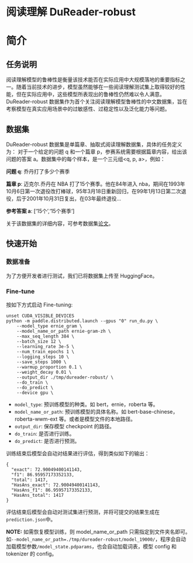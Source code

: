 # 阅读理解 DuReader-robust

# 简介

## 任务说明
阅读理解模型的鲁棒性是衡量该技术能否在实际应用中大规模落地的重要指标之一。随着当前技术的进步，模型虽然能够在一些阅读理解测试集上取得较好的性能，但在实际应用中，这些模型所表现出的鲁棒性仍然难以令人满意。DuReader-robust 数据集作为首个关注阅读理解模型鲁棒性的中文数据集，旨在考察模型在真实应用场景中的过敏感性、过稳定性以及泛化能力等问题。

## 数据集

DuReader-robust 数据集是单篇章、抽取式阅读理解数据集，具体的任务定义为：
对于一个给定的问题 q 和一个篇章 p，参赛系统需要根据篇章内容，给出该问题的答案 a。数据集中的每个样本，是一个三元组<q, p, a>，例如：

**问题 q**: 乔丹打了多少个赛季

**篇章 p**: 迈克尔.乔丹在 NBA 打了15个赛季。他在84年进入 nba，期间在1993年10月6日第一次退役改打棒球，95年3月18日重新回归，在99年1月13日第二次退役，后于2001年10月31日复出，在03年最终退役…

**参考答案 a**: [‘15个’,‘15个赛季’]

关于该数据集的详细内容，可参考数据集[论文](https://arxiv.org/abs/2004.11142)。

## 快速开始

### 数据准备

为了方便开发者进行测试，我们已将数据集上传至 HuggingFace。


### Fine-tune

按如下方式启动 Fine-tuning:

```shell
unset CUDA_VISIBLE_DEVICES
python -m paddle.distributed.launch --gpus "0" run_du.py \
    --model_type ernie_gram \
    --model_name_or_path ernie-gram-zh \
    --max_seq_length 384 \
    --batch_size 12 \
    --learning_rate 3e-5 \
    --num_train_epochs 1 \
    --logging_steps 10 \
    --save_steps 1000 \
    --warmup_proportion 0.1 \
    --weight_decay 0.01 \
    --output_dir ./tmp/dureader-robust/ \
    --do_train \
    --do_predict \
    --device gpu \
 ```

* `model_type`: 预训练模型的种类。如 bert，ernie，roberta 等。
* `model_name_or_path`: 预训练模型的具体名称。如 bert-base-chinese，roberta-wwm-ext 等。或者是模型文件的本地路径。
* `output_dir`: 保存模型 checkpoint 的路径。
* `do_train`: 是否进行训练。
* `do_predict`: 是否进行预测。

训练结束后模型会自动对结果进行评估，得到类似如下的输出：

```text
{
  "exact": 72.90049400141143,
  "f1": 86.95957173352133,
  "total": 1417,
  "HasAns_exact": 72.90049400141143,
  "HasAns_f1": 86.95957173352133,
  "HasAns_total": 1417
}
```

评估结束后模型会自动对测试集进行预测，并将可提交的结果生成在`prediction.json`中。


**NOTE:** 如需恢复模型训练，则 model_name_or_path 只需指定到文件夹名即可。如`--model_name_or_path=./tmp/dureader-robust/model_19000/`，程序会自动加载模型参数`/model_state.pdparams`，也会自动加载词表，模型 config 和 tokenizer 的 config。
